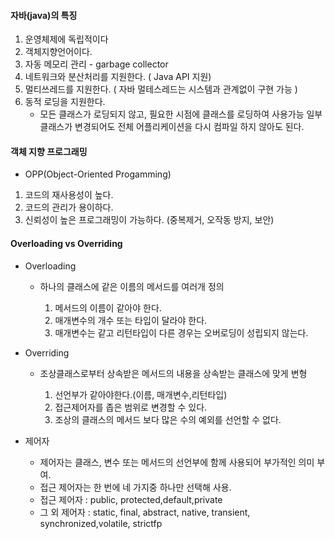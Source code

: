#### 자바(java)의 특징
 1. 운영체제에 독립적이다
 2. 객체지향언어이다.
 3. 자동 메모리 관리 - garbage collector
 4. 네트워크와 분산처리를 지원한다. ( Java API 지원)
 5. 멀티쓰레드를 지원한다. ( 자바 멀테스레드는 시스템과 관계없이 구현 가능 )
6. 동적 로딩을 지원한다. 
    + 모든 클래스가 로딩되지 않고, 필요한 시점에 클래스를 로딩하여 사용가능 일부 클래스가 변경되어도 전체 어플리케이션을 다시 컴파일 하지 않아도 된다.

#### 객체 지향 프로그래밍
 - OPP(Object-Oriented Progamming)
 1. 코드의 재사용성이 높다.
 2. 코드의 관리가 용이하다.
 3. 신뢰성이 높은 프로그래밍이 가능하다. (중복제거, 오작동 방지, 보안)


 #### Overloading vs Overriding

 - Overloading
    - 하나의 클래스에 같은 이름의 메서드를 여러개 정의
    
        1) 메서드의 이름이 같아야 한다.
        2) 매개변수의 개수 또는 타입이 달라야 한다. 
        3) 매개변수는 같고 리턴타입이 다른 경우는 오버로딩이 성립되지 않는다. 

- Overriding
    - 조상클래스로부터 상속받은 메서드의 내용을 상속받는 클래스에 맞게 변형

        1) 선언부가 같아야한다.(이름, 매개변수,리턴타입)
        2) 접근제어자를 좁은 범위로 변경할 수 있다.
        3) 조상의 클래스의 메서드 보다 많은 수의 예외를 선언할 수 없다.
        
- 제어자
    - 제어자는 클래스, 변수 또는 메서드의 선언부에 함께 사용되어 부가적인 의미 부여.
    - 접근 제어자는 한 번에 네 가지중 하나만 선택해 사용.
    - 접근 제어자 : public, protected,default,private
    - 그 외 제어자 : static, final, abstract, native, transient, synchronized,volatile, strictfp

    